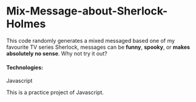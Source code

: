 # Mix-Message-about-Sherlock-Holmes
This code randomly generates a mixed messaged based one of my favourite TV series Sherlock, messages can be __funny__, __spooky__, or __makes absolutely no sense__. Why not try it out?
#### Technologies:
Javascript

This is a practice project of Javascript. 
